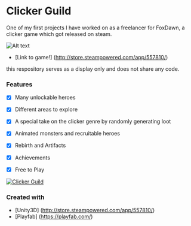 # Clicker Guild
One of my first projects I have worked on as a freelancer for FoxDawn, a clicker game which got released on steam.


![Alt text](http://cdn.akamai.steamstatic.com/steam/apps/557810/ss_e20b444fdd6875c5e5ed155802b7ca14a2bdfdd0.600x338.jpg?t=1481917634 "Image")

* [Link to game!] (http://store.steampowered.com/app/557810/)

this respository serves as a display only and does not share any code.
### Features

- [x] Many unlockable heroes 
- [x] Different areas to explore 
- [x] A special take on the clicker genre by randomly generating loot 
- [x] Animated monsters and recruitable heroes 
- [x] Rebirth and Artifacts 
- [x] Achievements 
- [x] Free to Play



[![Clicker Guild](https://i.gyazo.com/11c344b44c17a47ea45e9b6f59086e7e.png)](https://www.youtube.com/watch?v=_Y9lTL2mlqQ "Clicker Guild")


### Created with
* [Unity3D] (http://store.steampowered.com/app/557810/)
* [Playfab] (https://playfab.com/)

